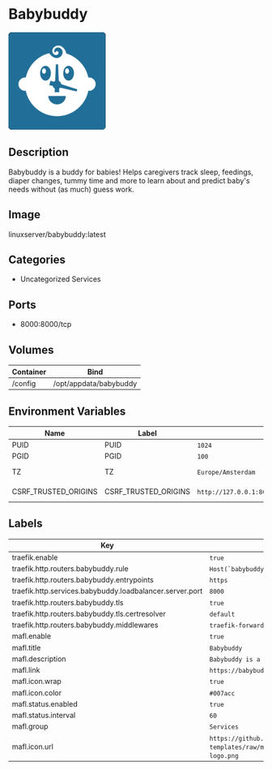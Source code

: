 # Babybuddy

![Logo](images/Babybuddy.png)

## Description
Babybuddy is a buddy for babies! Helps caregivers track sleep, feedings, diaper changes, tummy time and more to learn about and predict baby's needs without (as much) guess work.

## Image
linuxserver/babybuddy:latest

## Categories
- Uncategorized Services

## Ports
- 8000:8000/tcp

## Volumes
| Container | Bind |
|-----------|------|
| /config | /opt/appdata/babybuddy |

## Environment Variables
| Name | Label | Default | Description |
|------|-------|---------|-------------|
| PUID | PUID | ```1024``` | ```for UserID``` |
| PGID | PGID | ```100``` | ```for GroupID``` |
| TZ | TZ | ```Europe/Amsterdam``` | ```specify a timezone to use, see this [list](https://en.wikipedia.org/wiki/List_of_tz_database_time_zones#List).``` |
| CSRF_TRUSTED_ORIGINS | CSRF_TRUSTED_ORIGINS | ```http://127.0.0.1:8000,https://babybuddy.domain.com``` | ```Add any address you'd like to access babybuddy at (comma separated, no spaces)``` |

## Labels
| Key | Value |
|-----|-------|
| traefik.enable | ```true``` |
| traefik.http.routers.babybuddy.rule | ```Host(`babybuddy.{$TRAEFIK_INGRESS_DOMAIN}`)``` |
| traefik.http.routers.babybuddy.entrypoints | ```https``` |
| traefik.http.services.babybuddy.loadbalancer.server.port | ```8000``` |
| traefik.http.routers.babybuddy.tls | ```true``` |
| traefik.http.routers.babybuddy.tls.certresolver | ```default``` |
| traefik.http.routers.babybuddy.middlewares | ```traefik-forward-auth``` |
| mafl.enable | ```true``` |
| mafl.title | ```Babybuddy``` |
| mafl.description | ```Babybuddy is a buddy for babies!``` |
| mafl.link | ```https://babybuddy.{$TRAEFIK_INGRESS_DOMAIN}``` |
| mafl.icon.wrap | ```true``` |
| mafl.icon.color | ```#007acc``` |
| mafl.status.enabled | ```true``` |
| mafl.status.interval | ```60``` |
| mafl.group | ```Services``` |
| mafl.icon.url | ```https://github.com/linuxserver/docker-templates/raw/master/linuxserver.io/img/babybuddy-logo.png``` |

